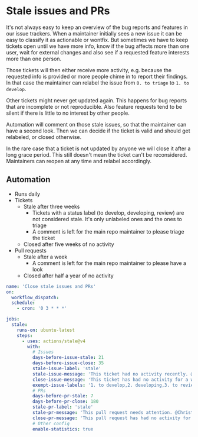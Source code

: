 # Stale issues and PRs

It's not always easy to keep an overview of the bug reports and features in our issue trackers. When a maintainer initially sees a new issue it can be easy to classify it as actionable or wontfix. But sometimes we have to keep tickets open until we have more info, know if the bug affects more than one user, wait for external changes and also see if a requested feature interests more than one person.

Those tickets will then either receive more activity, e.g. because the requested info is provided or more people chime in to report their findings. In that case the maintainer can relabel the issue from `0. to triage` to `1. to develop`.

Other tickets might never get updated again. This happens for bug reports that are incomplete or not reproducible. Also feature requests tend to be silent if there is little to no interest by other people.

Automation will comment on those stale issues, so that the maintainer can have a second look. Then we can decide if the ticket is valid and should get relabeled, or closed otherwise.

In the rare case that a ticket is not updated by anyone we will close it after a long grace period. This still doesn't mean the ticket can't be reconsidered. Maintainers can reopen at any time and relabel accordingly.

## Automation

* Runs daily
* Tickets
  * Stale after three weeks
    * Tickets with a status label (to develop, developing, review) are not considered stale. It's only unlabeled ones and the ones to triage
    * A comment is left for the main repo maintainer to please triage the ticket
  * Closed after five weeks of no activity
* Pull requests
  * Stale after a week
    * A comment is left for the main repo maintainer to please have a look
  * Closed after half a year of no activity

```yml
name: 'Close stale issues and PRs'
on:
  workflow_dispatch:
  schedule:
    - cron: '0 3 * * *'

jobs:
  stale:
    runs-on: ubuntu-latest
    steps:
      - uses: actions/stale@v4
        with:
          # Issues
          days-before-issue-stale: 21
          days-before-issue-close: 35
          stale-issue-label: 'stale'
          stale-issue-message: 'This ticket had no activity recently. @ChristophWurst please adjust the labels if this ticket should stay open and close it otherwise. [Learn more about the stale process](https://github.com/nextcloud/groupware/blob/main/processes/stale_issues_and_prs.md)'
          close-issue-message: 'This ticket has had no activity for a while, so we are closing it. If this is due to information missing on a bug report, we can re-open the ticket once the info is provided. [Learn more about the stale process](https://github.com/nextcloud/groupware/blob/main/processes/stale_issues_and_prs.md)'
          exempt-issue-labels: '1. to develop,2. developing,3. to review,4. to release'
          # PRs
          days-before-pr-stale: 7
          days-before-pr-close: 180
          stale-pr-label: 'stale'
          stale-pr-message: 'This pull request needs attention. @ChristophWurst have a look please! [Learn more about the stale process](https://github.com/nextcloud/groupware/blob/main/processes/stale_issues_and_prs.md)'
          close-pr-message: 'This pull request has had no activity for a while, so we are closing it. If the changes are still applicable and should be integrated, please get in contact with the maintainers, they can reopen. [Learn more about the stale process](https://github.com/nextcloud/groupware/blob/main/processes/stale_issues_and_prs.md)'
          # Other config
          enable-statistics: true
```
